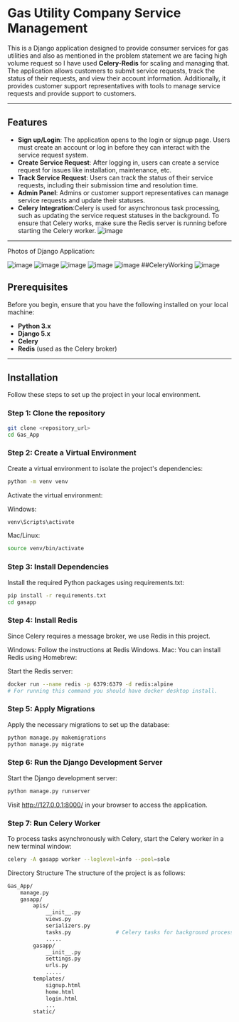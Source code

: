# Gas Utility Company Service Management

This is a Django application designed to provide consumer services for gas utilities and also as mentioned in the problem statement we are facing high volume request so I have used **Celery-Redis** for scaling and managing that. The application allows customers to submit service requests, track the status of their requests, and view their account information. Additionally, it provides customer support representatives with tools to manage service requests and provide support to customers.

---

## Features

- **Sign up/Login**: The application opens to the login or signup page. Users must create an account or log in before they can interact with the service request system.
- **Create Service Request**: After logging in, users can create a service request for issues like installation, maintenance, etc.
- **Track Service Request**: Users can track the status of their service requests, including their submission time and resolution time.
- **Admin Panel**: Admins or customer support representatives can manage service requests and update their statuses.
- **Celery Integration**:Celery is used for asynchronous task processing, such as updating the service request statuses in the background. To ensure that Celery works, make sure the Redis server is running 
  before starting the Celery worker.
  ![image](https://github.com/user-attachments/assets/00985504-5572-49bc-8feb-83d637726b5b)
  
---

Photos of Django Application:

![image](https://github.com/user-attachments/assets/94b3eea4-9db3-4e78-9e58-8a3ed6130220)
![image](https://github.com/user-attachments/assets/c8eb6c3b-a771-4a92-89f1-83ccd84d99a6)
![image](https://github.com/user-attachments/assets/5bd9da29-f6e1-4ce3-9583-66c1c3d0bd64)
![image](https://github.com/user-attachments/assets/3de17f5d-7057-4d4b-86a1-d26e382d23af)
![image](https://github.com/user-attachments/assets/000180b7-565c-418b-b00e-d8937d31e416)
##CeleryWorking
![image](https://github.com/user-attachments/assets/5b40b8f6-9918-497a-bf19-af5ec0893e5e)

## Prerequisites

Before you begin, ensure that you have the following installed on your local machine:

- **Python 3.x**
- **Django 5.x**
- **Celery**
- **Redis** (used as the Celery broker)

---

## Installation

Follow these steps to set up the project in your local environment.

### Step 1: Clone the repository

```bash
git clone <repository_url>
cd Gas_App
```

### Step 2: Create a Virtual Environment
Create a virtual environment to isolate the project's dependencies:

``` bash
python -m venv venv
```

Activate the virtual environment:

Windows:
```bash
venv\Scripts\activate
```

Mac/Linux:
```bash
source venv/bin/activate
```

### Step 3: Install Dependencies
Install the required Python packages using requirements.txt:

```bash
pip install -r requirements.txt
cd gasapp
```

### Step 4: Install Redis
Since Celery requires a message broker, we use Redis in this project.

Windows: Follow the instructions at Redis Windows.
Mac: You can install Redis using Homebrew:

Start the Redis server:

``` bash
docker run --name redis -p 6379:6379 -d redis:alpine
# For running this command you should have docker desktop install.
```

### Step 5: Apply Migrations
Apply the necessary migrations to set up the database:

```bash
python manage.py makemigrations
python manage.py migrate
```

### Step 6: Run the Django Development Server
Start the Django development server:

```bash
python manage.py runserver
```
Visit http://127.0.0.1:8000/ in your browser to access the application.

### Step 7: Run Celery Worker
To process tasks asynchronously with Celery, start the Celery worker in a new terminal window:

```bash
celery -A gasapp worker --loglevel=info --pool=solo
```

Directory Structure
The structure of the project is as follows:

```graphql
Gas_App/
    manage.py                    
    gasapp/                       
        apis/                     
            __init__.py
            views.py              
            serializers.py        
            tasks.py              # Celery tasks for background processing
            .....
        gasapp/                    
            __init__.py
            settings.py           
            urls.py               
            .....
        templates/                
            signup.html           
            home.html
            login.html
            ...         
        static/                  
```
